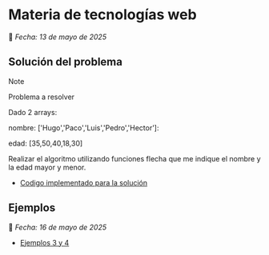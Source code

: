 # Materia de tecnologías web
📅 *Fecha: 13 de mayo de 2025*

## Solución del problema

>[!Note]
>Problema a resolver
>
>Dado 2 arrays:
>
>nombre: ['Hugo','Paco','Luis','Pedro','Hector']:
>
>edad: [35,50,40,18,30]
>
>Realizar el algoritmo utilizando funciones flecha que me indique el nombre y la edad mayor y menor.

* [Codigo implementado para la solución](solucion.ts)



## Ejemplos
📅 *Fecha: 16 de mayo de 2025*
* [Ejemplos 3 y 4](https://github.com/ahmAriza01/Tecnolog-as-Web/blob/main/viernes16)
